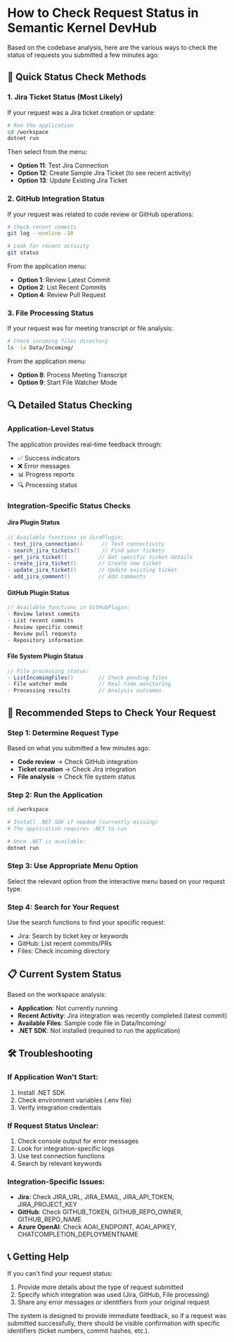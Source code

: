 # How to Check Request Status in Semantic Kernel DevHub

Based on the codebase analysis, here are the various ways to check the status of requests you submitted a few minutes ago:

## 🎯 Quick Status Check Methods

### 1. **Jira Ticket Status** (Most Likely)
If your request was a Jira ticket creation or update:

```bash
# Run the application
cd /workspace
dotnet run
```

Then select from the menu:
- **Option 11**: Test Jira Connection
- **Option 12**: Create Sample Jira Ticket (to see recent activity)
- **Option 13**: Update Existing Jira Ticket

### 2. **GitHub Integration Status**
If your request was related to code review or GitHub operations:

```bash
# Check recent commits
git log --oneline -10

# Look for recent activity
git status
```

From the application menu:
- **Option 1**: Review Latest Commit
- **Option 2**: List Recent Commits
- **Option 4**: Review Pull Request

### 3. **File Processing Status**
If your request was for meeting transcript or file analysis:

```bash
# Check incoming files directory
ls -la Data/Incoming/
```

From the application menu:
- **Option 8**: Process Meeting Transcript
- **Option 9**: Start File Watcher Mode

## 🔍 Detailed Status Checking

### Application-Level Status
The application provides real-time feedback through:
- ✅ Success indicators
- ❌ Error messages
- 📊 Progress reports
- 🔍 Processing status

### Integration-Specific Status Checks

#### **Jira Plugin Status**
```csharp
// Available functions in JiraPlugin:
- test_jira_connection()      // Test connectivity
- search_jira_tickets()       // Find your tickets
- get_jira_ticket()          // Get specific ticket details
- create_jira_ticket()       // Create new ticket
- update_jira_ticket()       // Update existing ticket
- add_jira_comment()         // Add comments
```

#### **GitHub Plugin Status**
```csharp
// Available functions in GitHubPlugin:
- Review latest commits
- List recent commits
- Review specific commit
- Review pull requests
- Repository information
```

#### **File System Plugin Status**
```csharp
// File processing status:
- ListIncomingFiles()        // Check pending files
- File watcher mode          // Real-time monitoring
- Processing results         // Analysis outcomes
```

## 🚀 Recommended Steps to Check Your Request

### Step 1: Determine Request Type
Based on what you submitted a few minutes ago:
- **Code review** → Check GitHub integration
- **Ticket creation** → Check Jira integration  
- **File analysis** → Check file system status

### Step 2: Run the Application
```bash
cd /workspace

# Install .NET SDK if needed (currently missing)
# The application requires .NET to run

# Once .NET is available:
dotnet run
```

### Step 3: Use Appropriate Menu Option
Select the relevant option from the interactive menu based on your request type.

### Step 4: Search for Your Request
Use the search functions to find your specific request:
- Jira: Search by ticket key or keywords
- GitHub: List recent commits/PRs
- Files: Check incoming directory

## 📋 Current System Status

Based on the workspace analysis:
- **Application**: Not currently running
- **Recent Activity**: Jira integration was recently completed (latest commit)
- **Available Files**: Sample code file in Data/Incoming/
- **.NET SDK**: Not installed (required to run the application)

## 🛠️ Troubleshooting

### If Application Won't Start:
1. Install .NET SDK
2. Check environment variables (.env file)
3. Verify integration credentials

### If Request Status Unclear:
1. Check console output for error messages
2. Look for integration-specific logs
3. Use test connection functions
4. Search by relevant keywords

### Integration-Specific Issues:
- **Jira**: Check JIRA_URL, JIRA_EMAIL, JIRA_API_TOKEN, JIRA_PROJECT_KEY
- **GitHub**: Check GITHUB_TOKEN, GITHUB_REPO_OWNER, GITHUB_REPO_NAME
- **Azure OpenAI**: Check AOAI_ENDPOINT, AOAI_APIKEY, CHATCOMPLETION_DEPLOYMENTNAME

## 📞 Getting Help

If you can't find your request status:
1. Provide more details about the type of request submitted
2. Specify which integration was used (Jira, GitHub, File processing)
3. Share any error messages or identifiers from your original request

The system is designed to provide immediate feedback, so if a request was submitted successfully, there should be visible confirmation with specific identifiers (ticket numbers, commit hashes, etc.).